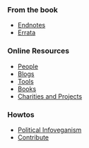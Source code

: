 <h3 id="from_the_book">From the book</h3>

<ul>
<li><a href="/endnotes.html">Endnotes</a></li>
<li><a href="/errata.html">Errata</a></li>
</ul>

<h3 id="online_resources">Online Resources</h3>

<ul>
<li><a href="/people.html">People</a></li>
<li><a href="/blogs.html">Blogs</a></li>
<li><a href="/tools.html">Tools</a></li>
<li><a href="/books.html">Books</a></li>
<li><a href="/nonprofits.html">Charities and Projects</a></li>
</ul>

<h3 id="howtos">Howtos</h3>

<ul>
<li><a href="/consumption/political.html">Political Infoveganism</a></li>
<li><a href="/contribute.html">Contribute</a></li>
</ul>
